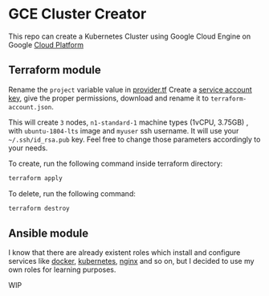 # GCE Cluster Creator

This repo can create a Kubernetes Cluster using Google Cloud Engine on Google [Cloud Platform](https://console.cloud.google.com)

## Terraform module

Rename the `project` variable value in [provider.tf](provider.tf)
Create a [service account key](https://console.cloud.google.com/apis/credentials/serviceaccountkey), give the proper permissions, download and rename it to `terraform-account.json`.

This will create `3` nodes, `n1-standard-1` machine types (1vCPU, 3.75GB) , with `ubuntu-1804-lts` image and `myuser` ssh username. It will use your `~/.ssh/id_rsa.pub` key. Feel free to change those parameters accordingly to your needs.


To create, run the following command inside terraform directory: 
```sh
terraform apply 
```

To delete, run the following command:
```sh
terraform destroy 
```

## Ansible module

I know that there are already existent roles which install and configure services like [docker](https://github.com/geerlingguy/ansible-role-docker), [kubernetes](https://github.com/geerlingguy/ansible-role-kubernetes), [nginx](https://github.com/geerlingguy/ansible-role-nginx) and so on, but I decided to use my own roles for learning purposes.

WIP